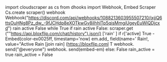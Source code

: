 import cloudscraper as cs
from dhooks import Webhook, Embed
Scraper Cs.create scraper()
webhook Webhook("https://discord.com/api/webhooks/1088213603955507210/jxjjQ6ttsOuHNg8Pz_dw_-9fJCHdp8eXOTkwGv8iIhhlTp5qisMmgiUgeyEuWIQDjcxd")
rain active False
while True
if rain active False:
scraper.get (""https://api.bloxflip.com/chat/history").json() ['rain' ]
if r['active] True
-Embed(color-ex0025ff, timestamp='now)
em.add_ field(name=' Rain!, value="Active Rain [join rain] (https://bloxflip.coml T
webhook. send("@everyone")
webhook. send(embed-em)
else:
False
rain_active = true
rain_active = False
